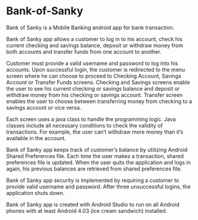 # Bank-of-Sanky
Bank of Sanky is a Mobile Banking android app for bank transaction.

Bank of Sanky app allows a customer to log in to his account, check his current checking and savings balance, deposit or withdraw money from both accounts and transfer funds from one account to another.

Customer must provide a valid username and password to log into his accounts. Upon successful login, the customer is redirected to the menu screen where he can choose to proceed to Checking Account, Savings Account or Transfer Funds screens. Checking and Savings screens enable the user to see his current checking or savings balance and deposit or withdraw money from his checking or savings account. Transfer screen enables the user to choose between transferring money from checking to a savings account or vice versa.

Each screen uses a java class to handle the programming logic. Java classes include all necessary conditions to check the validity of transactions. For example, the user can’t withdraw more money than it’s available in the account.

Bank of Sanky app keeps track of customer’s balance by utilizing Android Shared Preferences file. Each time the user makes a transaction, shared preferences file is updated. When the user quits the application and logs in again, his previous balances are retrieved from shared preferences file.

Bank of Sanky app security is implemented by requiring a customer to provide valid username and password. After three unsuccessful logins, the application shuts down.

Bank of Sanky app is created with Android Studio to run on all Android phones with at least Android 4.03 (ice cream sandwich) installed.

